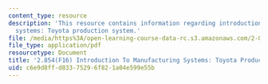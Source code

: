 ```yaml
---
content_type: resource
description: 'This resource contains information regarding introduction to manufacturing
  systems: Toyota production system.'
file: /media/https%3A/open-learning-course-data-rc.s3.amazonaws.com/2-854-introduction-to-manufacturing-systems-fall-2016/c6e9d8ffd83375296f821a04e599e55b_MIT2_854F16_ToyotaProdSys.pdf
file_type: application/pdf
resourcetype: Document
title: '2.854(F16) Introduction To Manufacturing Systems: Toyota Production System'
uid: c6e9d8ff-d833-7529-6f82-1a04e599e55b
---
```

